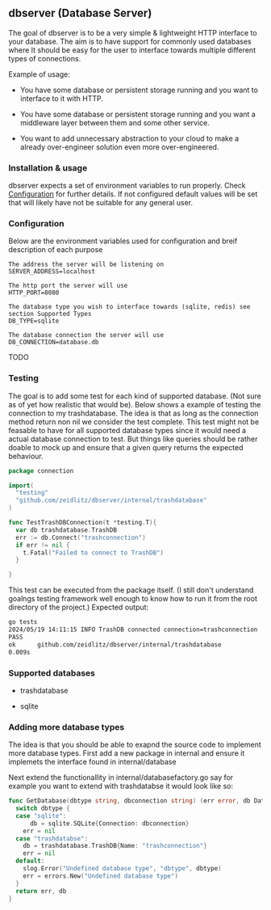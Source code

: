 ## dbserver (Database Server)

The goal of dbserver is to be a very simple & lightweight HTTP interface to your database. The aim is to have support for commonly used databases where It should be easy for the user to interface towards multiple different types of connections. 

Example of usage:

- You have some database or persistent storage running and you want to interface to it with HTTP.

- You have some database or persistent storage running and you want a middleware layer between them and some other service. 

- You want to add unnecessary abstraction to your cloud to make a already over-engineer solution even more over-engineered.

### Installation & usage

dbserver expects a set of environment variables to run properly. Check [Configuration](#Configuration) for further details. If not configured default values will be set that will likely have not be suitable for any general user. 


### Configuration

Below are the environment variables used for configuration and breif description of each purpose 

```dosini
The address the server will be listening on 
SERVER_ADDRESS=localhost

The http port the server will use
HTTP_PORT=8080

The database type you wish to interface towards (sqlite, redis) see section Supported Types
DB_TYPE=sqlite

The database connection the server will use
DB_CONNECTION=database.db
```

TODO

### Testing

The goal is to add some test for each kind of supported database. (Not sure as of yet how realistic that would be). Below shows a example of testing the connection to my trashdatabase. The idea is that as long as the connection method return non nil we consider the test complete. This test might not be feasable to have for all supported database types since it would need a actual database connection to test. But things like queries should be rather doable to mock up and ensure that a given query returns the expected behaviour. 

```go
package connection

import(
  "testing"
  "github.com/zeidlitz/dbserver/internal/trashdatabase"
)

func TestTrashDBConnection(t *testing.T){
  var db trashdatabase.TrashDB
  err := db.Connect("trashconnection")
  if err != nil {
    t.Fatal("Failed to connect to TrashDB")
  }

}
```

This test can be executed from the package itself. (I still don't understand goalngs testing framework well enough to know how to run it from the root directory of the project.) Expected output:

```bash
go tests
2024/05/19 14:11:15 INFO TrashDB connected connection=trashconnection
PASS
ok      github.com/zeidlitz/dbserver/internal/trashdatabase
0.009s
```

### Supported databases

- trashdatabase

- sqlite

### Adding more database types

The idea is that you should be able to exapnd the source code to implement more database types. First add a new package in internal and ensure it implemets the interface found in internal/database

Next extend the functionallity in internal/databasefactory.go say for example you want to extend with trashdatabse it would look like so:


```go
func GetDatabase(dbtype string, dbconnection string) (err error, db Database){
  switch dbtype {
  case "sqlite":
	  db = sqlite.SQLite{Connection: dbconnection}
    err = nil
  case "trashdatabse":
    db = trashdatabase.TrashDB{Name: "trashconnection"}
    err = nil
  default:
    slog.Error("Undefined database type", "dbtype", dbtype)
    err = errors.New("Undefined database type")
  }
  return err, db
}
```
